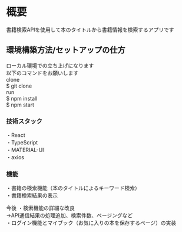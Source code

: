 # 概要
書籍検索APIを使用して本のタイトルから書籍情報を検索するアプリです  

## 環境構築方法/セットアップの仕方
ローカル環境での立ち上げになります  
以下のコマンドをお願いします  
clone  
$ git clone   
run  
$ npm install  
$ npm start  

### 技術スタック
・React  
・TypeScript  
・MATERIAL-UI  
・axios  

### 機能
・書籍の検索機能（本のタイトルによるキーワード検索）  
・書籍検索結果の表示  

今後
・検索機能の詳細な改良  
  →API通信結果の処理追加、検索件数、ページングなど  
・ログイン機能とマイブック（お気に入りの本を保存するページ）の実装  
